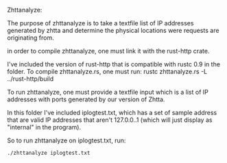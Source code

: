 Zhttanalyze:

The purpose of zhttanalyze is to take a textfile list of IP addresses generated by zhtta and determine the physical locations were requests are originating from.

in order to compile zhttanalyze, one must link it with the rust-http crate. 

I've included the version of rust-http that is compatible with rustc 0.9 in the folder. To compile zhttanalyze.rs, one must run:
	rustc zhttanalyze.rs -L ../rust-http/build

To run zhttanalyze, one must provide a textfile input which is a list of IP addresses with ports generated by our version of Zhtta.

In this folder I've included iplogtest.txt, which has a set of sample address that are valid IP addresses that aren't 127.0.0..1 (which will just display as "internal" in the program).

So to run zhttanalyze on iplogtest.txt, run:

	./zhttanalyze iplogtest.txt
